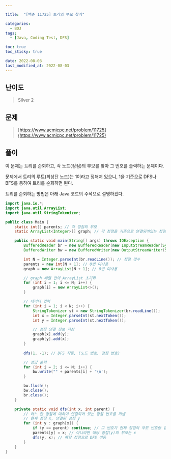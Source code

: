 ```yaml
---

title:  "[백준 11725] 트리의 부모 찾기"

categories:
  - BOJ
tags:
  - [Java, Coding Test, DFS]

toc: true
toc_sticky: true

date: 2022-08-03
last_modified_at: 2022-08-03
---
```



## 난이도

> Silver 2

## 문제

> [https://www.acmicpc.net/problem/11725](https://www.acmicpc.net/problem/11725)

## 풀이

이 문제는 트리를 순회하고, 각 노드(정점)의 부모를 찾아 그 번호를 출력하는 문제이다.

문제에서 트리의 루트(최상단 노드)는 1이라고 정해져 있으니, 1을 기준으로 DFS나 BFS를 통하여 트리를 순회하면 된다.

트리를 순회하는 방법은 아래 Java 코드의 주석으로 설명하겠다.

```java
import java.io.*;
import java.util.ArrayList;
import java.util.StringTokenizer;

public class Main {
    static int[] parents; // 각 정점의 부모
    static ArrayList<Integer>[] graph; // 각 정점을 기준으로 연결되어있는 정점 정보

    public static void main(String[] args) throws IOException {
        BufferedReader br = new BufferedReader(new InputStreamReader(System.in));
        BufferedWriter bw = new BufferedWriter(new OutputStreamWriter(System.out));

        int N = Integer.parseInt(br.readLine()); // 정점 갯수
        parents = new int[N + 1]; // 0번 미사용
        graph = new ArrayList[N + 1]; // 0번 미사용

      	// graph 배열 안의 ArrayList 초기화
        for (int i = 1; i <= N; i++) {
            graph[i] = new ArrayList<>();
        }

      	// 데이터 입력
        for (int i = 1; i < N; i++) {
            StringTokenizer st = new StringTokenizer(br.readLine());
            int x = Integer.parseInt(st.nextToken());
            int y = Integer.parseInt(st.nextToken());

          	// 정점 연결 정보 저장
            graph[x].add(y);
            graph[y].add(x);
        }
				
        dfs(1, -1); // DFS 작동, (노드 번호, 정점 번호)

      	// 정답 출력
        for (int i = 2; i <= N; i++) {
            bw.write("" + parents[i] + '\n');
        }

        bw.flush();
        bw.close();
        br.close();
    }

    private static void dfs(int x, int parent) {
      	// 어느 한 정점에 대하여 연결되어 있는 정점 번호를 꺼냄
      	// 현재 정점 x, 연결된 정점 y
        for (int y : graph[x]) {
            if (y == parent) continue; // 그 번호가 현재 정점의 부모 번호랑 같다면 넘김
            parents[y] = x; // 아니라면 해당 정점(y)의 부모는 x
            dfs(y, x); // 해당 정점으로 DFS 이동
        }
    }
}


```
